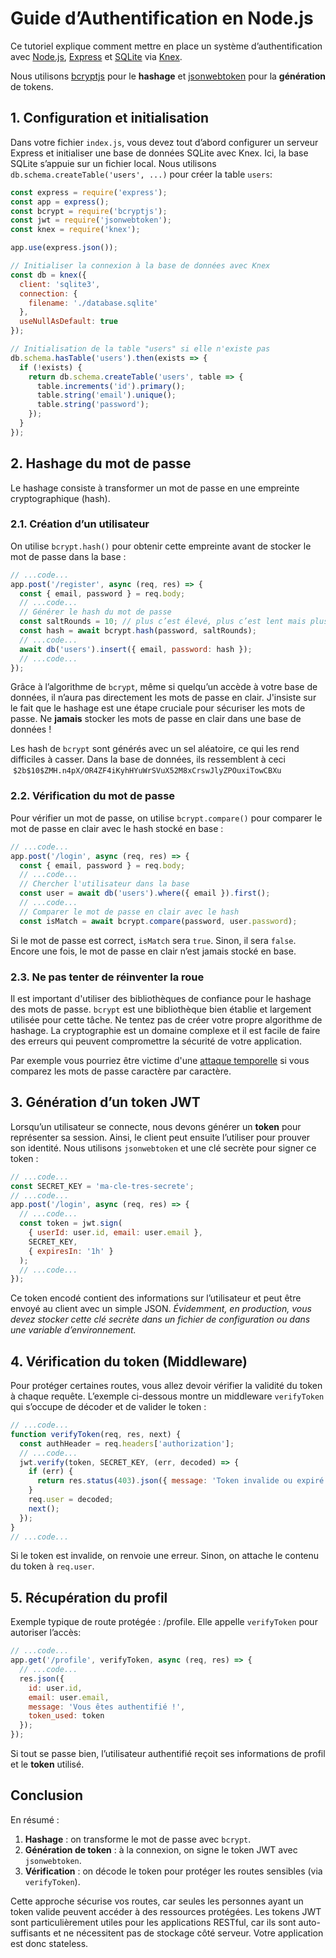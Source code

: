 # Guide d’Authentification en Node.js

Ce tutoriel explique comment mettre en place un système d’authentification avec
[Node.js](https://nodejs.org), [Express](https://expressjs.com/) et
[SQLite](https://www.sqlite.org/index.html) via [Knex](http://knexjs.org/).

Nous utilisons [bcryptjs](https://www.npmjs.com/package/bcryptjs) pour le
**hashage** et [jsonwebtoken](https://www.npmjs.com/package/jsonwebtoken) pour
la **génération** de tokens.

## 1. Configuration et initialisation

Dans votre fichier `index.js`, vous devez tout d’abord configurer un serveur
Express et initialiser une base de données SQLite avec Knex. Ici, la base
SQLite s’appuie sur un fichier local. Nous utilisons
`db.schema.createTable('users', ...)` pour créer la table `users`:

```javascript
const express = require('express');
const app = express();
const bcrypt = require('bcryptjs');
const jwt = require('jsonwebtoken');
const knex = require('knex');

app.use(express.json());

// Initialiser la connexion à la base de données avec Knex
const db = knex({
  client: 'sqlite3',
  connection: {
    filename: './database.sqlite'
  },
  useNullAsDefault: true
});

// Initialisation de la table "users" si elle n'existe pas
db.schema.hasTable('users').then(exists => {
  if (!exists) {
    return db.schema.createTable('users', table => {
      table.increments('id').primary();
      table.string('email').unique();
      table.string('password');
    });
  }
});
```

## 2. Hashage du mot de passe

Le hashage consiste à transformer un mot de passe en une empreinte
cryptographique (hash).

### 2.1. Création d’un utilisateur

On utilise `bcrypt.hash()` pour obtenir cette empreinte avant de stocker le mot
de passe dans la base :

```javascript
// ...code...
app.post('/register', async (req, res) => {
  const { email, password } = req.body;
  // ...code...
  // Générer le hash du mot de passe
  const saltRounds = 10; // plus c’est élevé, plus c’est lent mais plus c’est sécurisé
  const hash = await bcrypt.hash(password, saltRounds);
  // ...code...
  await db('users').insert({ email, password: hash });
  // ...code...
});
```

Grâce à l’algorithme de `bcrypt`, même si quelqu’un accède à votre base de
données, il n’aura pas directement les mots de passe en clair. J'insiste sur le
fait que le hashage est une étape cruciale pour sécuriser les mots de passe.
Ne **jamais** stocker les mots de passe en clair dans une base de données !

Les hash de `bcrypt` sont générés avec un sel aléatoire, ce qui les rend
difficiles à casser. Dans la base de données, ils ressemblent à ceci
 `$2b$10$ZMH.n4pX/OR4ZF4iKyhHYuWrSVuX52M8xCrswJlyZPOuxiTowCBXu`

### 2.2. Vérification du mot de passe

Pour vérifier un mot de passe, on utilise `bcrypt.compare()` pour comparer le
mot de passe en clair avec le hash stocké en base :

```javascript
// ...code...
app.post('/login', async (req, res) => {
  const { email, password } = req.body;
  // ...code...
  // Chercher l'utilisateur dans la base
  const user = await db('users').where({ email }).first();
  // ...code...
  // Comparer le mot de passe en clair avec le hash
  const isMatch = await bcrypt.compare(password, user.password);
```

Si le mot de passe est correct, `isMatch` sera `true`. Sinon, il sera `false`.
Encore une fois, le mot de passe en clair n’est jamais stocké en base.

### 2.3. Ne pas tenter de réinventer la roue

Il est important d'utiliser des bibliothèques de confiance pour le hashage des
mots de passe. `bcrypt` est une bibliothèque bien établie et largement utilisée
pour cette tâche. Ne tentez pas de créer votre propre algorithme de hashage. La
cryptographie est un domaine complexe et il est facile de faire des erreurs qui
peuvent compromettre la sécurité de votre application.

Par exemple vous pourriez être victime d'une [attaque
temporelle](https://en.wikipedia.org/wiki/Timing_attack) si vous comparez les
mots de passe caractère par caractère.

## 3. Génération d’un token JWT

Lorsqu’un utilisateur se connecte, nous devons générer un **token** pour
représenter sa session. Ainsi, le client peut ensuite l’utiliser pour prouver
son identité. Nous utilisons `jsonwebtoken` et une clé secrète pour signer ce
token :

```javascript
// ...code...
const SECRET_KEY = 'ma-cle-tres-secrete';
// ...code...
app.post('/login', async (req, res) => {
  // ...code...
  const token = jwt.sign(
    { userId: user.id, email: user.email },
    SECRET_KEY,
    { expiresIn: '1h' }
  );
  // ...code...
});
```

Ce token encodé contient des informations sur l’utilisateur et peut être envoyé
au client avec un simple JSON. *Évidemment, en production, vous devez stocker
cette clé secrète dans un fichier de configuration ou dans une variable
d’environnement.*

## 4. Vérification du token (Middleware)

Pour protéger certaines routes, vous allez devoir vérifier la validité du token
à chaque requête. L’exemple ci-dessous montre un middleware `verifyToken` qui
s’occupe de décoder et de valider le token :

```javascript
// ...code...
function verifyToken(req, res, next) {
  const authHeader = req.headers['authorization'];
  // ...code...
  jwt.verify(token, SECRET_KEY, (err, decoded) => {
    if (err) {
      return res.status(403).json({ message: 'Token invalide ou expiré.' });
    }
    req.user = decoded;
    next();
  });
}
// ...code...
```

Si le token est invalide, on renvoie une erreur. Sinon, on attache le contenu
du token à `req.user`.

## 5. Récupération du profil

Exemple typique de route protégée : /profile. Elle appelle `verifyToken` pour
autoriser l’accès:

```javascript
// ...code...
app.get('/profile', verifyToken, async (req, res) => {
  // ...code...
  res.json({
    id: user.id,
    email: user.email,
    message: 'Vous êtes authentifié !',
    token_used: token
  });
});
```

Si tout se passe bien, l’utilisateur authentifié reçoit ses informations de
profil et le **token** utilisé.

## Conclusion

En résumé :

1. **Hashage** : on transforme le mot de passe avec `bcrypt`.
2. **Génération de token** : à la connexion, on signe le token JWT avec `jsonwebtoken`.
3. **Vérification** : on décode le token pour protéger les routes sensibles (via `verifyToken`).

Cette approche sécurise vos routes, car seules les personnes ayant un token
valide peuvent accéder à des ressources protégées. Les tokens JWT sont
particulièrement utiles pour les applications RESTful, car ils sont auto-suffisants
et ne nécessitent pas de stockage côté serveur. Votre application est donc stateless.
